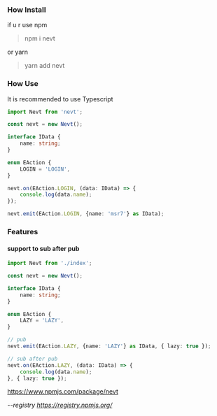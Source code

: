 



### How Install
if u r use npm
> npm i nevt  

or yarn  

> yarn add nevt

### How Use

It is recommended to use Typescript

```typescript
import Nevt from 'nevt';

const nevt = new Nevt();

interface IData {
    name: string;
}

enum EAction {
    LOGIN = 'LOGIN',
}

nevt.on(EAction.LOGIN, (data: IData) => {
    console.log(data.name);
});

nevt.emit(EAction.LOGIN, {name: 'msr7'} as IData);

```


### Features

#### support to sub after pub


```typescript
import Nevt from './index';

const nevt = new Nevt();

interface IData {
    name: string;
}

enum EAction {
    LAZY = 'LAZY',
}

// pub 
nevt.emit(EAction.LAZY, {name: 'LAZY'} as IData, { lazy: true });

// sub after pub
nevt.on(EAction.LAZY, (data: IData) => {
    console.log(data.name);
}, { lazy: true });

```

https://www.npmjs.com/package/nevt

*--registry https://registry.npmjs.org/*